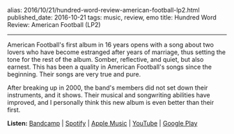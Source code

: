 alias: 2016/10/21/hundred-word-review-american-football-lp2.html
published_date: 2016-10-21
tags: music, review, emo
title: Hundred Word Review: American Football (LP2)
___

American Football's first album in 16 years opens with a song about two lovers who have become estranged after years of marriage, thus setting the tone for the rest of the album. Somber, reflective, and quiet, but also earnest. This has been a quality in American Football's songs since the beginning. Their songs are very true and pure.

After breaking up in 2000, the band's members did not set down their instruments, and it shows. Their musical and songwriting abilities have improved, and I personally think this new album is even better than their first.

**Listen:** [Bandcamp](https://americanfootball.bandcamp.com/album/american-football-lp2) \| [Spotify](https://open.spotify.com/album/3ZNPecXBFDaZd7LwVd9yER) \| [Apple Music](https://itun.es/us/4GCheb) \| [YouTube](https://youtu.be/ByCXf8r0Nyw?list=PLFi4K2Ca_j6Hf8eZhkRCd4PsfzavSctTr) \| [Google Play](https://play.google.com/music/m/Bfcqy7jngcp4yfv62rzo5p6or3a?t=American_Football_LP2_-_American_Football)
